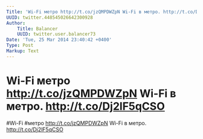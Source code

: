 ```yaml
---
Title: 'Wi-Fi метро http://t.co/jzQMPDWZpN Wi-Fi в метро. http://t.co/Dj2lF5qCSO'
UUID: twitter.448545026642300928
Author:
    Title: Balancer
    UUID: twitter.user.balancer73
Date: 'Tue, 25 Mar 2014 23:40:42 +0400'
Type: Post
Markup: Text
---
```


# Wi-Fi метро http://t.co/jzQMPDWZpN Wi-Fi в метро. http://t.co/Dj2lF5qCSO

#Wi-Fi #метро http://t.co/jzQMPDWZpN
Wi-Fi в метро. http://t.co/Dj2lF5qCSO